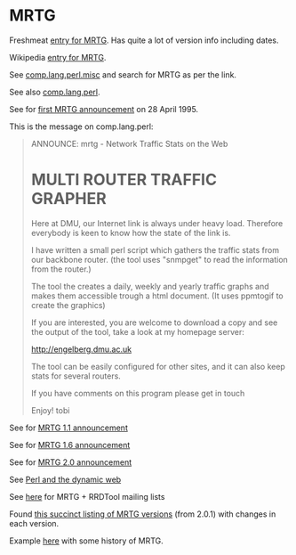# MRTG

Freshmeat [entry for MRTG](http://freshmeat.sourceforge.net/projects/mrtg). Has quite a lot of version info including dates.

Wikipedia [entry for MRTG](https://en.wikipedia.org/wiki/Multi_Router_Traffic_Grapher).

See [comp.lang.perl.misc](https://groups.google.com/g/comp.lang.perl.misc/) and search for MRTG as per the link.

See also [comp.lang.perl](https://groups.google.com/g/comp.lang.perl/).

See for [first MRTG announcement](https://groups.google.com/g/comp.lang.perl/c/FaAWCOBdgKo/m/g7IAn-LRGicJ) on 28 April 1995.

This is the message on comp.lang.perl:

>ANNOUNCE: mrtg - Network Traffic Stats on the Web
>
>MULTI ROUTER TRAFFIC GRAPHER
>============================
>Here at DMU, our Internet link is always under heavy load. Therefore
everybody is keen to know how the state of the link is.
>
>I have written a small perl script which gathers the traffic stats from our
backbone router. (the tool uses "snmpget" to read the information from the
router.)
>
>The tool the creates a daily, weekly and yearly traffic graphs and makes
them accessible trough a html document. (It uses ppmtogif to create the
graphics)
>
>If you are interested, you are welcome to download a
copy and see the output of the tool, take a look at my homepage server:
>
>http://engelberg.dmu.ac.uk
>
>The tool can be easily configured for other sites, and it can also keep stats
for several routers.
>
>If you have comments on this program please get in touch
>
>Enjoy!
>tobi



See for [MRTG 1.1 announcement](https://groups.google.com/g/comp.lang.perl.misc/c/bhOhM6Grii4/m/1Y8LlDrkKzcJ)

See for [MRTG 1.6 announcement](https://groups.google.com/g/comp.lang.perl.misc/c/4gUbj7tBi14/m/R2fzLDA_bLcJ)

See for [MRTG 2.0 announcement](https://groups.google.com/g/comp.lang.perl.misc/c/KqlEw0PexWA/m/cjYGNVFl-ScJ)

See [Perl and the dynamic web](https://opensource.com/life/16/11/perl-and-birth-dynamic-web)

See [here](https://lists.oetiker.ch/) for MRTG + RRDTool mailing lists

Found [this succinct listing of MRTG versions](http://www.mrtg.cz/pub/CHANGES) (from 2.0.1) with changes in each version.

Example [here](https://www.noao.edu/kpno/router-stats/readme.html) with some history of MRTG.
